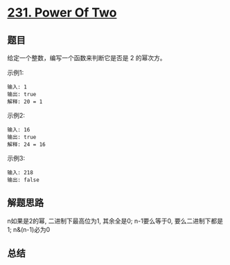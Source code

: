# [231. Power Of Two](https://leetcode-cn.com/problems/power-of-two/)

## 题目

给定一个整数，编写一个函数来判断它是否是 2 的幂次方。


示例1:

```
输入: 1
输出: true
解释: 20 = 1
```


示例2:

```
输入: 16
输出: true
解释: 24 = 16
```



示例3:

```
输入: 218
输出: false
```



## 解题思路

n如果是2的幂, 二进制下最高位为1, 其余全是0; n-1要么等于0, 要么二进制下都是1; n&(n-1)必为0



## 总结
